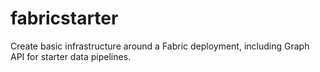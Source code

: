 # fabricstarter
Create basic infrastructure around a Fabric deployment, including Graph API for starter data pipelines.
